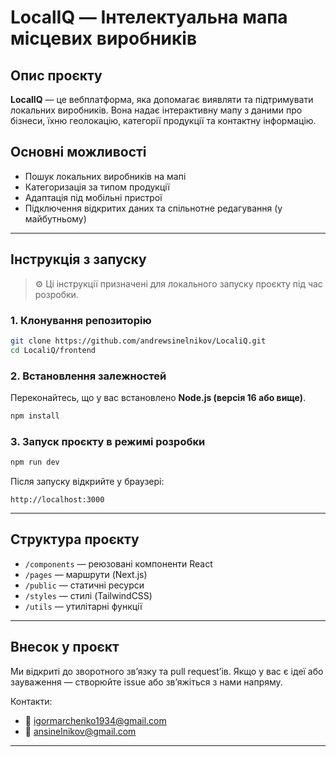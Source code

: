 
# LocalIQ — Інтелектуальна мапа місцевих виробників

## Опис проєкту

**LocalIQ** — це вебплатформа, яка допомагає виявляти та підтримувати локальних виробників. Вона надає інтерактивну мапу з даними про бізнеси, їхню геолокацію, категорії продукції та контактну інформацію.

## Основні можливості

- Пошук локальних виробників на мапі
- Категоризація за типом продукції
- Адаптація під мобільні пристрої
- Підключення відкритих даних та спільнотне редагування (у майбутньому)

---

## Інструкція з запуску

> ⚙️ Ці інструкції призначені для локального запуску проєкту під час розробки.

### 1. Клонування репозиторію

```bash
git clone https://github.com/andrewsinelnikov/LocaliQ.git
cd LocaliQ/frontend
```

### 2. Встановлення залежностей

Переконайтесь, що у вас встановлено **Node.js (версія 16 або вище)**.

```bash
npm install
```

### 3. Запуск проєкту в режимі розробки

```bash
npm run dev
```

Після запуску відкрийте у браузері:

```
http://localhost:3000
```

---

## Структура проєкту

- `/components` — реюзовані компоненти React
- `/pages` — маршрути (Next.js)
- `/public` — статичні ресурси
- `/styles` — стилі (TailwindCSS)
- `/utils` — утилітарні функції

---

## Внесок у проєкт

Ми відкриті до зворотного зв’язку та pull request’ів. Якщо у вас є ідеї або зауваження — створюйте issue або зв’яжіться з нами напряму.

Контакти:
- 📧 igormarchenko1934@gmail.com
- 📧 ansinelnikov@gmail.com

---
